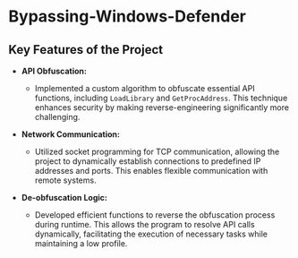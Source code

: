 # Bypassing-Windows-Defender

## Key Features of the Project

- **API Obfuscation:** 
  - Implemented a custom algorithm to obfuscate essential API functions, including `LoadLibrary` and `GetProcAddress`. This technique enhances security by making reverse-engineering significantly more challenging.
  
- **Network Communication:** 
  - Utilized socket programming for TCP communication, allowing the project to dynamically establish connections to predefined IP addresses and ports. This enables flexible communication with remote systems.

- **De-obfuscation Logic:** 
  - Developed efficient functions to reverse the obfuscation process during runtime. This allows the program to resolve API calls dynamically, facilitating the execution of necessary tasks while maintaining a low profile.
